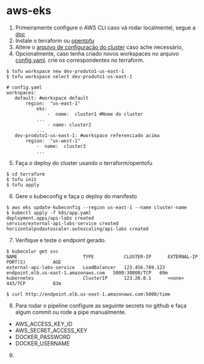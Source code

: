 # aws-eks

 1. Primeiramente configure o AWS CLI caso vá rodar localmentel, segue a [doc](https://docs.aws.amazon.com/cli/latest/userguide/cli-chap-configure.html)
 2. Instale o terraform ou [opentofu](https://opentofu.org/docs/intro/install/)
 3. Altere o [arquivo de configuração do cluster](https://github.com/juam-sv/aws-eks/blob/main/terraform/config.yaml) caso ache necessário, 
 4. Opcionalmente, caso tenha criado novos workspaces no arquivo [config.yaml](https://github.com/juam-sv/aws-eks/blob/main/terraform/config.yaml). crie os correspondentes no terraform.
  ```
$ tofu workspace new dev-produto1-us-east-1
$ tofu workspace select dev-produto1-us-east-1
```
 ```
# config.yaml
workspaces:
	default: #workspace default
		region:  "us-east-1"
			eks:
				-  name:  cluster1 #Nome do cluster
			...
				- name: cluster2
			...
	dev-produto1-us-east-1: #workspace referenciado acima
		region:  "us-west-1"
			-  name:  cluster3
			...
```
 5. Faça o deploy do cluster usando o terraform/opentofu
```
$ cd terraform 
$ tofu init
$ tofu apply
``` 
6. Gere o kubeconfig e faça o deploy do manifesto
```
$ aws eks update-kubeconfig --region us-east-1 --name cluster-name
$ kubectl apply -f k8s/app.yaml
deployment.apps/api-labs created
service/external-api-labs-service created
horizontalpodautoscaler.autoscaling/api-labs created
``` 
7. Verifique e teste o endpoint gerado.
```
$ kubecolor get svc
NAME                        TYPE           CLUSTER-IP      EXTERNAL-IP                                                                     PORT(S)          AGE
external-api-labs-service   LoadBalancer   123.456.789.123   endpoint.elb.us-east-1.amazonaws.com   5000:30808/TCP   69m
kubernetes                  ClusterIP      123.20.0.1      <none>                                                                          443/TCP          83m

$ curl http://endpoint.elb.us-east-1.amazonaws.com:5000/time
``` 
 8. Para rodar o pipeline configure as seguinte secrets no github e faça algum commit ou rode a pipe manualmente.
 - AWS_ACCESS_KEY_ID
 - AWS_SECRET_ACCESS_KEY
 - DOCKER_PASSWORD
 - DOCKER_USERNAME

9. 